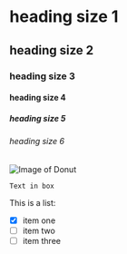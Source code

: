 # heading size 1
## heading size 2
### heading size 3
#### heading size 4
##### heading size 5
###### heading size 6
![Image of Donut](https://media.istockphoto.com/photos/donut-with-sprinkles-isolated-picture-id538335769)
```
Text in box
```
This is a list:
- [x] item one
- [ ] item two
- [ ] item three
